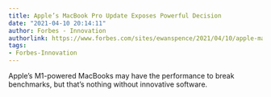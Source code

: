 ```yaml
---
title: Apple’s MacBook Pro Update Exposes Powerful Decision
date: "2021-04-10 20:14:11"
author: Forbes - Innovation
authorlink: https://www.forbes.com/sites/ewanspence/2021/04/10/apple-macos-ios-ipados-m1-macbook-pro-macbook-air/
tags:
- Forbes-Innovation
---
```

Apple’s M1-powered MacBooks may have the performance to break benchmarks, but that’s nothing without innovative software.